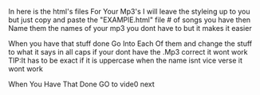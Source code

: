 In here is the html's files For Your Mp3's I will leave the styleing up to you but just copy and paste the "EXAMPlE.html" file # of songs you have then Name them the names of your mp3 you dont have to but it makes it easier

When you have that stuff done Go Into Each Of them and change the stuff to what it says in all caps if your dont have the .Mp3 correct it wont work TIP:It has to be exact if it is uppercase when the name isnt vice verse it wont work

When You Have That Done GO to vide0 next
